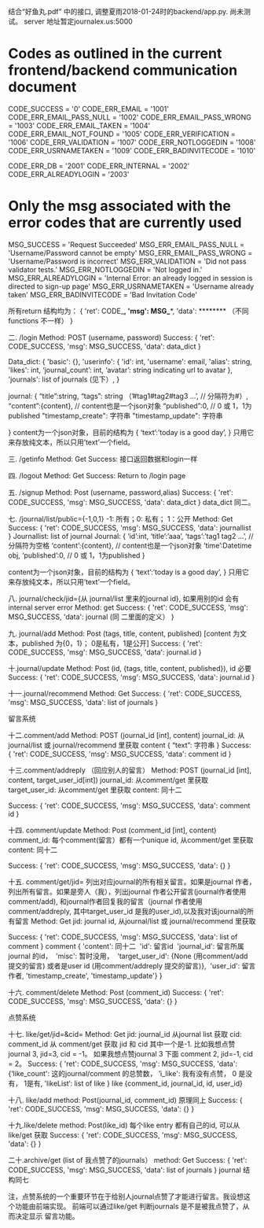 结合“好鱼丸.pdf” 中的接口, 调整夏雨2018-01-24时的backend/app.py. 尚未测试。
server 地址暂定journalex.us:5000

# Codes as outlined in the current frontend/backend communication document

CODE_SUCCESS = '0'
CODE_ERR_EMAIL = '1001'
CODE_ERR_EMAIL_PASS_NULL = '1002'
CODE_ERR_EMAIL_PASS_WRONG = '1003'
CODE_ERR_EMAIL_TAKEN = '1004'
CODE_ERR_EMAIL_NOT_FOUND = '1005'
CODE_ERR_VERIFICATION = '1006'
CODE_ERR_VALIDATION = '1007'
CODE_ERR_NOTLOGGEDIN = '1008'
CODE_ERR_USRNAMETAKEN = '1009'
CODE_ERR_BADINVITECODE = '1010'


CODE_ERR_DB = '2001'
CODE_ERR_INTERNAL = '2002'
CODE_ERR_ALREADYLOGIN = '2003'


# Only the msg associated with the error codes that are currently used
MSG_SUCCESS = 'Request Succeeded'
MSG_ERR_EMAIL_PASS_NULL = 'Username/Password cannot be empty'
MSG_ERR_EMAIL_PASS_WRONG = 'Username/Password is incorrect'
MSG_ERR_VALIDATION = 'Did not pass validator tests.'
MSG_ERR_NOTLOGGEDIN = 'Not logged in.'
MSG_ERR_ALREADYLOGIN = 'Internal Error: an already logged in session is directed to sign-up page'
MSG_ERR_USRNAMETAKEN = 'Username already taken'
MSG_ERR_BADINVITECODE = 'Bad Invitation Code'


所有return 结构均为：
{
            'ret': CODE_******,
            'msg': MSG_*******,
            'data': ******** （不同functions 不一样）
 }




二. /login
Method: POST (username, password)
Success:
{
            'ret': CODE_SUCCESS,
            'msg': MSG_SUCCESS,
            'data': data_dict
          }

Data_dict: 
{
    'basic': {},
    'userinfo': {
      'id': int,
      'username': email,
      'alias': string,
      'likes': int,
      ‘journal_count’: int,
      ‘avatar’: string indicating url to avatar
    },
    'journals': list of journals (见下）, 
  }

journal:
{
“title”:string,
“tags”: string （’#tag1#tag2#tag3 ...’,  // 分隔符为#）,
“content”:{content},   // content也是一个json对象
“published”:0,  // 0 或 1，1为published
"timestamp_create": 字符串
"timestamp_update": 字符串

}
content为一个json对象，目前的结构为
{
‘text’:’today is a good day’, 
}
只用它来存放纯文本，所以只用’text’一个field。




三. /getinfo
Method: Get 
Success:
接口返回数据和login一样


四. /logout
Method: Get
Success:
Return to /login page



五. /signup
Method: Post (username, password,alias)
Success:
{
              'ret': CODE_SUCCESS,
              'msg': MSG_SUCCESS,
              'data': data_dict
            }
data_dict 同二。


七. /journal/list/public={-1,0,1} 
-1: 所有；0: 私有； 1：公开
Method: Get
Success:
{
      'ret': CODE_SUCCESS,
      'msg': MSG_SUCCESS,
      'data': journallist
    }
Journallist: list of journal
Journal:
{
‘id’:int,
‘title’:’aaa’,
‘tags’:’tag1 tag2 ...’,  // 分隔符为空格
‘content’:{content},   // content也是一个json对象
‘time’:Datetime obj,
‘published’:0,  // 0 或 1，1为published
}

content为一个json对象，目前的结构为
{
‘text’:’today is a good day’, 
}
只用它来存放纯文本，所以只用’text’一个field。


八. journal/check/jid={从 journal/list 里来的journal id}, 如果用别的id 会有internal server error
Method: get
Success:
{
        'ret': CODE_SUCCESS,
        'msg': MSG_SUCCESS,
        'data': journal (同 二里面的定义）
      }

九. journal/add
Method: Post (tags, title, content, published) [content 为文本，published 为{0，1}； 0是私有，1是公开]
Success:
{
        'ret': CODE_SUCCESS,
        'msg': MSG_SUCCESS,
        'data': journal.id
      }


十.journal/update
Method: Post (id, {tags, title, content, published}), id 必要
Success:
{
        'ret': CODE_SUCCESS,
        'msg': MSG_SUCCESS,
        'data': journal.id
      }

十一.journal/recommend
Method: Get
Success:
{
        'ret': CODE_SUCCESS,
        'msg': MSG_SUCCESS,
        'data': list of journals
 }

留言系统

十二.comment/add
Method: POST (journal_id [int], content)
journal_id: 从journal/list 或 journal/recommend 里获取
content {
	“text”: 字符串
}
Success:
{
        'ret': CODE_SUCCESS,
        'msg': MSG_SUCCESS,
        'data': comment id
 }

十三.comment/addreply （回应别人的留言）
Method: POST (journal_id [int], content, target_user_id[int])
journal_id: 从comment/get 里获取 
target_user_id: 从comment/get 里获取
content: 同十二
 
Success:
{
        'ret': CODE_SUCCESS,
        'msg': MSG_SUCCESS,
        'data': comment id
 }

十四. comment/update
Method: Post (comment_id [int], content)
comment_id: 每个comment(留言）都有一个unique id, 从comment/get 里获取 
content: 同十二

Success:
{
        'ret': CODE_SUCCESS,
        'msg': MSG_SUCCESS,
        'data': {}
 }


十五. comment/get/jid=<jid> 列出对应journal的所有相关留言。如果是journal 作者，列出所有留言。如果是旁人（我），列出journal 作者公开留言(journal作者使用comment/add), 和journal作者回复我的留言（journal 作者使用comment/addreply, 其中target_user_id 是我的user_id),以及我对该journal的所有留言
Method: Get
jid: journal id, 从journal/list 或 journal/recommend 里获取

Success:
{
        'ret': CODE_SUCCESS,
        'msg': MSG_SUCCESS,
        'data': list of comment
 }
comment {
'content': 同十二    	'id': 留言id    	'journal_id': 留言所属journal 的id，    	'misc': 暂时没用，    	'target_user_id': {None (用comment/add 提交的留言) 或者是user id (用comment/addreply 提交的留言)},    	'user_id': 留言作者,
'timestamp_create',
'timestamp_update'}
}


十六. comment/delete
Method: Post (comment_id)
Success:
{
        'ret': CODE_SUCCESS,
        'msg': MSG_SUCCESS,
        'data': {}
 }



点赞系统

十七. like/get/jid=<jid>&cid=<cid>
Method: Get
jid: journal_id 从journal list 获取
cid: comment_id 从 comment/get 获取
jid 和 cid 其中一个是-1. 比如我想点赞journal 3, jid=3, cid = -1。 如果我想点赞journal 3 下面 comment 2, jid=-1, cid = 2。
Success:
{
        'ret': CODE_SUCCESS,
        'msg': MSG_SUCCESS,
        'data': {‘like_count': 这的journal/comment 的总赞数，
’i_like': 我有没有点赞， 0 是没有， 1是有,
'likeList‘: list of like 
 }
like {comment_id, journal_id, id, user_id}

十八. like/add
method: Post(journal_id, comment_id) 原理同上
Success:
{
        'ret': CODE_SUCCESS,
        'msg': MSG_SUCCESS,
        'data': {}
 }

十九.like/delete
method: Post(like_id) 每个like entry 都有自己的id, 可以从like/get 获取
Success:
{
        'ret': CODE_SUCCESS,
        'msg': MSG_SUCCESS,
        'data': {}
 }

二十.archive/get (list of 我点赞了的journals）
method: Get
Success:
{
        'ret': CODE_SUCCESS,
        'msg': MSG_SUCCESS,
        'data': list of journals
 }
journal 结构同七

注，点赞系统的一个重要环节在于给别人journal点赞了才能进行留言。我设想这个功能由前端实现。 前端可以通过like/get 判断journals 是不是被我点赞了，从而决定显示 留言功能。






